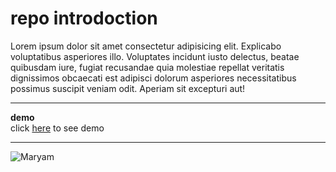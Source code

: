 # repo introdoction
Lorem ipsum dolor sit amet consectetur adipisicing elit. Explicabo voluptatibus asperiores illo. Voluptates incidunt iusto delectus, beatae quibusdam iure, fugiat recusandae quia molestiae repellat veritatis dignissimos obcaecati est adipisci dolorum asperiores necessitatibus possimus suscipit veniam odit. Aperiam sit excepturi aut!

---
**demo**   
click [here](https://maryam1382sanaee.github.io/profile-card) to see demo

---

![Maryam](https://next1code.ir/wp-content/uploads/2024/01/tailwind2-course-cover.jpg)